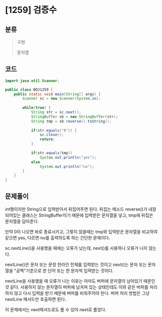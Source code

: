 # [1259] 검증수

## 분류
> 구현
>
> 문자열

## 코드
```java
import java.util.Scanner;

public class BOJ1259 {
	public static void main(String[] args) {
		Scanner sc = new Scanner(System.in);
		
		while(true) {
			String str = sc.next();
			StringBuffer sb = new StringBuffer(str);
			String tmp = sb.reverse().toString();
			
			if(str.equals("0")) {
				sc.close();
				return;				
			}
			
			if(str.equals(tmp))
				System.out.println("yes");
			else
				System.out.println("no");
		}
	}
}
```

## 문제풀이

int형이지만 String으로 입력받아서 뒤집어주면 된다. 뒤집는 메소드 reverse()가 내장되어있는 클래스는 StringBuffer이기 때문에 입력받은 문자열을 넣고, tmp에 뒤집은 문자열을 담아준다.

만약 0이 나오면 바로 종료시키고, 그렇지 않을때는 tmp와 입력받은 문자열을 비교하여 같으면 yes, 다르면 no를 출력하도록 하는 간단한 문제이다.

sc.nextLine()을 사용했을 때에는 오류가 났는데, next()를 사용하니 오류가 나지 않는다. 

nextLine()은 문자 또는 문장 한라인 전체를 입력받는 것이고 next()는 문자 또는 문자열을 "공백"기준으로 한 단어 또는 한 문자씩 입력받는 것이다. 

nextLine을 사용했을 때 오류가 나는 이유는 아마도 버퍼에 문자열이 남아있기 때문인 것 같다. 사용하지 않는 문자열이 버퍼에 남겨져 있는 상태인데도 이와 같은 버퍼를 처리하지 않고 다시 입력을 받기 때문에 버퍼를 비워주어야 한다. 버퍼 처리 방법은 그냥 nextLine 메서드만 호출하면 된다.

이 문제에서는 next메서드로도 풀 수 있어 next로 풀었다.